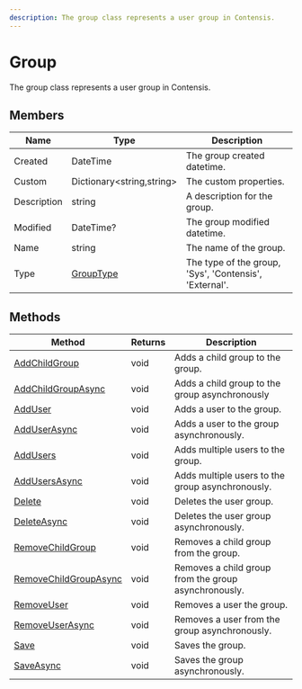 ```yaml
---
description: The group class represents a user group in Contensis.
---
```


# Group

The group class represents a user group in Contensis.

## Members

| Name        | Type                             | Description                                            |
|-------------|----------------------------------|--------------------------------------------------------|
| Created     | DateTime                         | The group created datetime.                            |
| Custom      | Dictionary<string,string>        | The custom properties.                                 |
| Description | string                           | A description for the group.                           |
| Modified    | DateTime?                        | The group modified datetime.                           |
| Name        | string                           | The name of the group.                                 |
| Type        | [GroupType](/model/grouptype.md) | The type of the group, 'Sys', 'Contensis', 'External'. |

## Methods

| Method                                                                                                         | Returns | Description                                          |
|----------------------------------------------------------------------------------------------------------------|---------|------------------------------------------------------|
| [AddChildGroup](/security/groups/add-child-group-to-a-group.md#add-child-group-from-a-group)                   | void    | Adds a child group to the group.                     |
| [AddChildGroupAsync](/security/groups/add-child-group-to-a-group.md#add-child-group-from-a-group-async)        | void    | Adds a child group to the group asynchronously       |
| [AddUser](/security/groups/add-users-to-a-group.md#add-user-from-group)                                        | void    | Adds a user to the group.                            |
| [AddUserAsync](/security/groups/add-users-to-a-group.md#add-user-from-group-async)                             | void    | Adds a user to the group asynchronously.             |
| [AddUsers](/security/groups/add-users-to-a-group.md#add-users-from-group)                                      | void    | Adds multiple users to the group.                    |
| [AddUsersAsync](/security/groups/add-users-to-a-group.md#add-users-from-group-async)                           | void    | Adds multiple users to the group asynchronously.     |
| [Delete](/security/groups/delete-a-group.md#delete)                                                            | void    | Deletes the user group.                              |
| [DeleteAsync](/security/groups/delete-a-group.md#delete-async)                                                 | void    | Deletes the user group asynchronously.               |
| [RemoveChildGroup](/security/groups/remove-child-group-from-group.md#remove-child-group-from-group)            | void    | Removes a child group from the group.                |
| [RemoveChildGroupAsync](/security/groups/remove-child-group-from-group.md#remove-child-group-from-group-async) | void    | Removes a child group from the group asynchronously. |
| [RemoveUser](/security/groups/remove-user-from-group.md#remove-user-from-group)                                | void    | Removes a user the group.                            |
| [RemoveUserAsync](/security/groups/remove-user-from-group.md#remove-user-from-group-async)                     | void    | Removes a user from the group asynchronously.        |
| [Save](/security/groups/create-and-update-groups.md)                                                           | void    | Saves the group.                                     |
| [SaveAsync](/security/groups/create-and-update-groups.md)                                                      | void    | Saves the group asynchronously.                      |